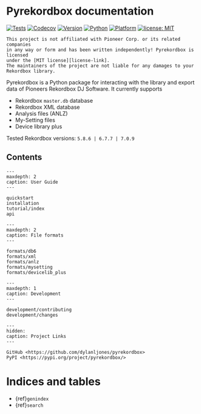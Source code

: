 <!--
pyrekordbox documentation master file, created by
sphinx-quickstart on Thu Apr  7 15:06:50 2022.
-->

# Pyrekordbox documentation

[![Tests][tests-badge]][tests-link]
[![Codecov][codecov-badge]][codecov-link]
[![Version][pypi-badge]][pypi-link]
[![Python][python-badge+]][pypi-link]
[![Platform][platform-badge]][pypi-link]
[![license: MIT][license-badge]][license-link]

```{admonition} Disclaimer
This project is not affiliated with Pioneer Corp. or its related companies
in any way or form and has been written independently! Pyrekordbox is licensed
under the [MIT license][license-link].
The maintainers of the project are not liable for any damages to your Rekordbox library.
```

Pyrekordbox is a Python package for interacting with the library and export data of
Pioneers Rekordbox DJ Software. It currently supports
- Rekordbox `master.db` database
- Rekordbox XML database
- Analysis files (ANLZ)
- My-Setting files
- Device library plus

Tested Rekordbox versions: `5.8.6 | 6.7.7 | 7.0.9`

## Contents

```{toctree}
---
maxdepth: 2
caption: User Guide
---

quickstart
installation
tutorial/index
api
```

```{toctree}
---
maxdepth: 2
caption: File formats
---

formats/db6
formats/xml
formats/anlz
formats/mysetting
formats/devicelib_plus
```

```{toctree}
---
maxdepth: 1
caption: Development
---

development/contributing
development/changes
```

```{toctree}
---
hidden:
caption: Project Links
---

GitHub <https://github.com/dylanljones/pyrekordbox>
PyPI <https://pypi.org/project/pyrekordbox/>
```

# Indices and tables

- {ref}`genindex`
- {ref}`search`


[tests-badge]: https://img.shields.io/github/actions/workflow/status/dylanljones/pyrekordbox/tests.yml?branch=master&label=tests&logo=github&style=flat
[codecov-badge]: https://codecov.io/gh/dylanljones/pyrekordbox/branch/master/graph/badge.svg?token=5Z2KVGL7N3
[python-badge]: https://img.shields.io/pypi/pyversions/pyrekordbox?style=flat
[python-badge+]: https://img.shields.io/badge/python-3.8+-blue.svg
[platform-badge]: https://img.shields.io/badge/platform-win%20%7C%20osx-blue?style=flat
[pypi-badge]: https://img.shields.io/pypi/v/pyrekordbox?style=flat
[license-badge]: https://img.shields.io/pypi/l/pyrekordbox?color=lightgrey

[pypi-link]: https://pypi.org/project/pyrekordbox/
[license-link]: https://github.com/dylanljones/pyrekordbox/blob/master/LICENSE
[tests-link]: https://github.com/dylanljones/pyrekordbox/actions/workflows/tests.yml
[codecov-link]: https://app.codecov.io/gh/dylanljones/pyrekordbox/tree/master

[issue]: https://github.com/dylanljones/pyrekordbox/issues/64
